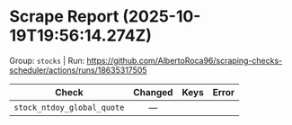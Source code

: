 # Scrape Report (2025-10-19T19:56:14.274Z)

Group: `stocks`  |  Run: https://github.com/AlbertoRoca96/scraping-checks-scheduler/actions/runs/18635317505

| Check | Changed | Keys | Error |
|---|:---:|:--|:--|
| `stock_ntdoy_global_quote` | — |  |  |

